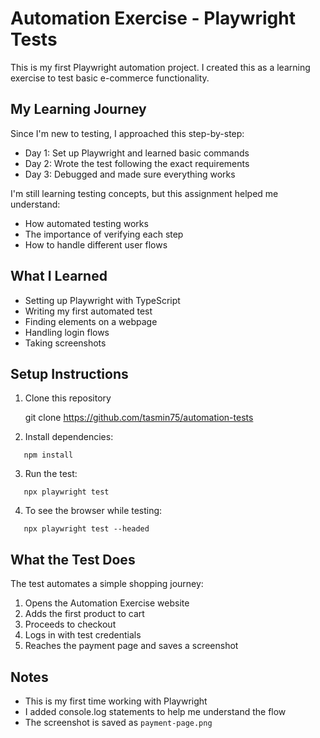 # Automation Exercise - Playwright Tests

This is my first Playwright automation project. I created this as a learning exercise to test basic e-commerce functionality.

## My Learning Journey

Since I'm new to testing, I approached this step-by-step:

- Day 1: Set up Playwright and learned basic commands
- Day 2: Wrote the test following the exact requirements
- Day 3: Debugged and made sure everything works

I'm still learning testing concepts, but this assignment helped me understand:

- How automated testing works
- The importance of verifying each step
- How to handle different user flows

## What I Learned

- Setting up Playwright with TypeScript
- Writing my first automated test
- Finding elements on a webpage
- Handling login flows
- Taking screenshots

## Setup Instructions

1. Clone this repository
 
   git clone https://github.com/tasmin75/automation-tests

2. Install dependencies:

```
   npm install
```

3. Run the test:

```
   npx playwright test
```

4. To see the browser while testing:

```
   npx playwright test --headed
```

## What the Test Does

The test automates a simple shopping journey:

1. Opens the Automation Exercise website
2. Adds the first product to cart
3. Proceeds to checkout
4. Logs in with test credentials
5. Reaches the payment page and saves a screenshot

## Notes

- This is my first time working with Playwright
- I added console.log statements to help me understand the flow
- The screenshot is saved as `payment-page.png`

